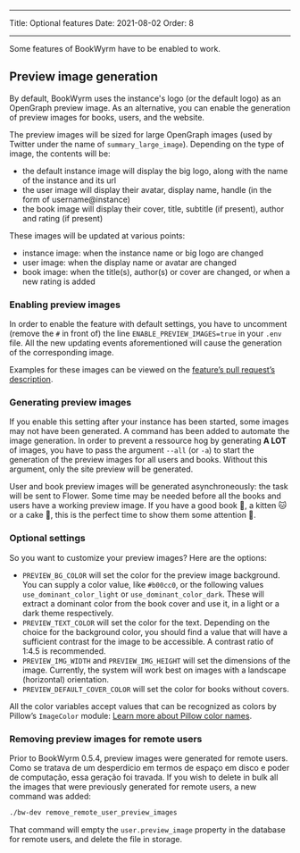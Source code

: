 - - -
Title: Optional features Date: 2021-08-02 Order: 8
- - -

Some features of BookWyrm have to be enabled to work.

## Preview image generation

By default, BookWyrm uses the instance's logo (or the default logo) as an OpenGraph preview image. As an alternative, you can enable the generation of preview images for books, users, and the website.

The preview images will be sized for large OpenGraph images (used by Twitter under the name of `summary_large_image`). Depending on the type of image, the contents will be:

- the default instance image will display the big logo, along with the name of the instance and its url
- the user image will display their avatar, display name, handle (in the form of username@instance)
- the book image will display their cover, title, subtitle (if present), author and rating (if present)

These images will be updated at various points:

- instance image: when the instance name or big logo are changed
- user image: when the display name or avatar are changed
- book image: when the title(s), author(s) or cover are changed, or when a new rating is added

### Enabling preview images

In order to enable the feature with default settings, you have to uncomment (remove the `#` in front of) the line `ENABLE_PREVIEW_IMAGES=true` in your `.env` file. All the new updating events aforementioned will cause the generation of the corresponding image.

Examples for these images can be viewed on the [feature’s pull request’s description](https://github.com/bookwyrm-social/bookwyrm/pull/1142#pullrequest-651683886-permalink).

### Generating preview images

If you enable this setting after your instance has been started, some images may not have been generated. A command has been added to automate the image generation. In order to prevent a ressource hog by generating **A LOT** of images, you have to pass the argument `--all` (or `-a`) to start the generation of the preview images for all users and books. Without this argument, only the site preview will be generated.

User and book preview images will be generated asynchroneously: the task will be sent to Flower. Some time may be needed before all the books and users have a working preview image. If you have a good book 📖, a kitten 🐱 or a cake 🍰, this is the perfect time to show them some attention 💖.

### Optional settings

So you want to customize your preview images? Here are the options:

- `PREVIEW_BG_COLOR` will set the color for the preview image background. You can supply a color value, like `#b00cc0`, or the following values `use_dominant_color_light` or `use_dominant_color_dark`. These will extract a dominant color from the book cover and use it, in a light or a dark theme respectively.
- `PREVIEW_TEXT_COLOR` will set the color for the text. Depending on the choice for the background color, you should find a value that will have a sufficient contrast for the image to be accessible. A contrast ratio of 1:4.5 is recommended.
- `PREVIEW_IMG_WIDTH` and `PREVIEW_IMG_HEIGHT` will set the dimensions of the image. Currently, the system will work best on images with a landscape (horizontal) orientation.
- `PREVIEW_DEFAULT_COVER_COLOR` will set the color for books without covers.

All the color variables accept values that can be recognized as colors by Pillow’s `ImageColor` module: [Learn more about Pillow color names](https://pillow.readthedocs.io/en/stable/reference/ImageColor.html#color-names).

### Removing preview images for remote users

Prior to BookWyrm 0.5.4, preview images were generated for remote users. Como se tratava de um desperdício em termos de espaço em disco e poder de computação, essa geração foi travada. If you wish to delete in bulk all the images that were previously generated for remote users, a new command was added:

```sh
./bw-dev remove_remote_user_preview_images
```

That command will empty the `user.preview_image` property in the database for remote users, and delete the file in storage.
